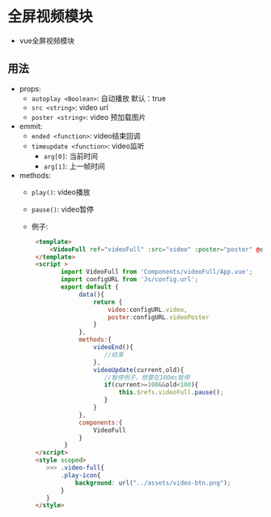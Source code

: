 # 全屏视频模块

 - vue全屏视频模块
 
## 用法
 - props: 
     - `autoplay <Boolean>`: 自动播放 默认：true
     - `src <string>`: video url
     - `poster <string>`: video 预加载图片
 - emmit:
     - `ended <function>`: video结束回调
     - `timeupdate <function>`: video监听
        - `arg[0]`: 当前时间
        - `arg[1]`: 上一帧时间
 - methods:
     - `play()`: video播放
     - `pause()`: video暂停
     
     - 例子:
     
       ```html
        <template>
           	<VideoFull ref="videoFull" :src="video" :poster="poster" @ended="videoEnd" @timeupdate="videoUpdate"/>
        </template>
        <script >
               import VideoFull from 'Components/videoFull/App.vue';
               import configURL from 'Js/config.url';
               export default {
                    data(){
						return {
							video:configURL.video,
							poster:configURL.videoPoster
						}
                    },
					methods:{
						videoEnd(){
                           //结束
                        },
                        videoUpdate(current,old){ 
                           //暂停例子，想要在100ms暂停
                           if(current>=100&&old<100){
                               this.$refs.videoFull.pause();
                           }
                        }
					},
					components:{
						VideoFull
					}
				}
        </script>
        <style scoped>
           >>> .video-full{
               .play-icon{
                   background: url("../assets/video-btn.png");
               }
           }
        </style>
       ```
